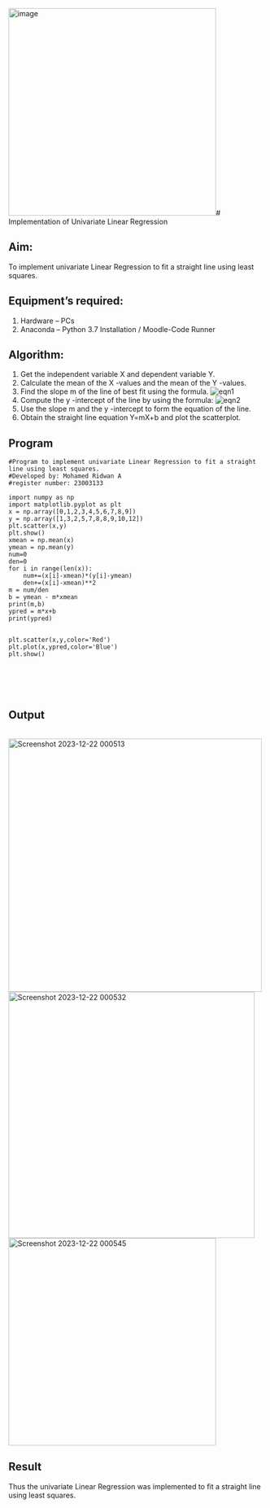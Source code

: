 <img width="408" alt="image" src="https://github.com/MOHAMEDRIDWAN/Univariate-Linear-Regression/assets/146993368/e48d0969-29d7-4d1c-8677-1d3932685fdd"># Implementation of Univariate Linear Regression
## Aim:
To implement univariate Linear Regression to fit a straight line using least squares.
## Equipment’s required:
1.	Hardware – PCs
2.	Anaconda – Python 3.7 Installation / Moodle-Code Runner
## Algorithm:
1.	Get the independent variable X and dependent variable Y.
2.	Calculate the mean of the X -values and the mean of the Y -values.
3.	Find the slope m of the line of best fit using the formula.
 ![eqn1](./eq1.jpg)
4.	Compute the y -intercept of the line by using the formula:
![eqn2](./eq2.jpg)  
5.	Use the slope m and the y -intercept to form the equation of the line.
6.	Obtain the straight line equation Y=mX+b and plot the scatterplot.
## Program
```
#Program to implement univariate Linear Regression to fit a straight line using least squares.
#Developed by: Mohamed Ridwan A
#register number: 23003133

import numpy as np 
import matplotlib.pyplot as plt
x = np.array([0,1,2,3,4,5,6,7,8,9])
y = np.array([1,3,2,5,7,8,8,9,10,12])
plt.scatter(x,y)
plt.show()
xmean = np.mean(x)
ymean = np.mean(y)
num=0
den=0
for i in range(len(x)):
    num+=(x[i]-xmean)*(y[i]-ymean)
    den+=(x[i]-xmean)**2
m = num/den
b = ymean - m*xmean
print(m,b)
ypred = m*x+b
print(ypred)


plt.scatter(x,y,color='Red')
plt.plot(x,ypred,color='Blue')
plt.show()






```
## Output
</br>
<img width="498" alt="Screenshot 2023-12-22 000513" src="https://github.com/MOHAMEDRIDWAN/Univariate-Linear-Regression/assets/146993368/fb5d97d3-e24c-4a8d-933f-6fe4bc6bbdd6">

</br>
<img width="484" alt="Screenshot 2023-12-22 000532" src="https://github.com/MOHAMEDRIDWAN/Univariate-Linear-Regression/assets/146993368/41eaad46-72ff-43d9-926c-b74acfce9eb2">

</br>
<img width="408" alt="Screenshot 2023-12-22 000545" src="https://github.com/MOHAMEDRIDWAN/Univariate-Linear-Regression/assets/146993368/26bfe318-9537-4ef2-89be-ce6a91492be5">

</br>

## Result
Thus the univariate Linear Regression was implemented to fit a straight line using least squares.
